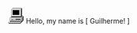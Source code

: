 ![Logo do Projeto](my_computer_animated_commission_by_wrim_d5iuujc.gif)  Hello, my name is [ Guilherme! ]
